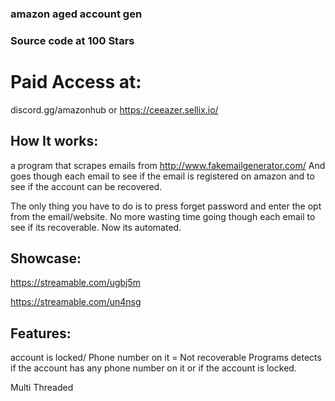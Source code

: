 ### amazon aged account gen

### Source code at 100 Stars

# Paid Access at: 
discord.gg/amazonhub or https://ceeazer.sellix.io/

## How It works:

a program that scrapes emails from
http://www.fakemailgenerator.com/
And goes though each email to see
if the email is registered on amazon
and to see if the account can be recovered.

 The only thing you have to do is to press forget password
and enter the opt from the email/website.
No more wasting time going though each email to see if
its recoverable. Now its automated.

## Showcase:
https://streamable.com/ugbj5m

https://streamable.com/un4nsg

## Features:
account is locked/ Phone number on it = Not recoverable
Programs detects if the account has any phone
number on it or if the account is locked.

 Multi Threaded
